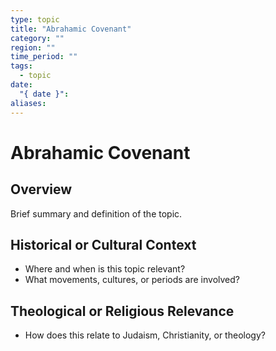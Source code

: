 ```yaml
---
type: topic
title: "Abrahamic Covenant"
category: ""
region: ""
time_period: ""
tags:
  - topic
date:
  "{ date }": 
aliases:
---
```


# Abrahamic Covenant

## Overview

Brief summary and definition of the topic.

## Historical or Cultural Context

- Where and when is this topic relevant?
- What movements, cultures, or periods are involved?

## Theological or Religious Relevance

- How does this relate to Judaism, Christianity, or theology?